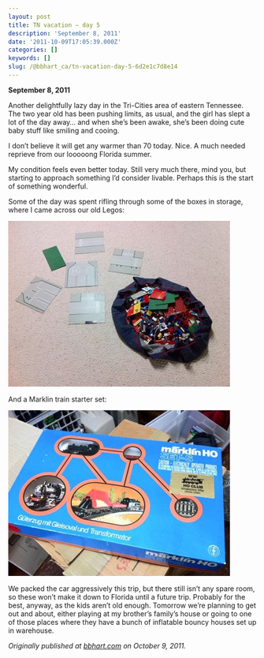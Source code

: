 ```yaml
---
layout: post
title: TN vacation — day 5
description: 'September 8, 2011'
date: '2011-10-09T17:05:39.000Z'
categories: []
keywords: []
slug: /@bbhart_ca/tn-vacation-day-5-6d2e1c7d8e14
---
```


**September 8, 2011**

Another delightfully lazy day in the Tri-Cities area of eastern Tennessee. The two year old has been pushing limits, as usual, and the girl has slept a lot of the day away… and when she’s been awake, she’s been doing cute baby stuff like smiling and cooing.

I don’t believe it will get any warmer than 70 today. Nice. A much needed reprieve from our looooong Florida summer.

My condition feels even better today. Still very much there, mind you, but starting to approach something I’d consider livable. Perhaps this is the start of something wonderful.

Some of the day was spent rifling through some of the boxes in storage, where I came across our old Legos:

![](/assets/0__7BfX2dQ5MjLy0oaE.jpg)

And a Marklin train starter set:

![](/assets/0__AwURmxSAUJn6RGas.jpg)

We packed the car aggressively this trip, but there still isn’t any spare room, so these won’t make it down to Florida until a future trip. Probably for the best, anyway, as the kids aren’t old enough. Tomorrow we’re planning to get out and about, either playing at my brother’s family’s house or going to one of those places where they have a bunch of inflatable bouncy houses set up in warehouse.

_Originally published at_ [_bbhart.com_](https://bbhart.com/tn-vacation-day-5-52bc175211a6) _on October 9, 2011._
